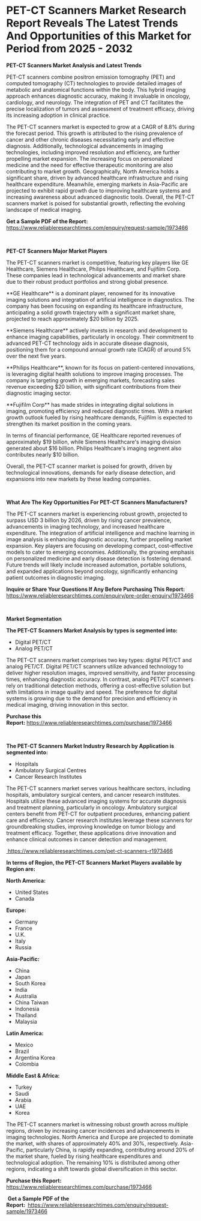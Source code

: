 <p><h1>PET-CT Scanners Market Research Report Reveals The Latest Trends And Opportunities of this Market for Period from 2025 - 2032</h1></p><p><strong>PET-CT Scanners Market Analysis and Latest Trends</strong></p>
<p><p>PET-CT scanners combine positron emission tomography (PET) and computed tomography (CT) technologies to provide detailed images of metabolic and anatomical functions within the body. This hybrid imaging approach enhances diagnostic accuracy, making it invaluable in oncology, cardiology, and neurology. The integration of PET and CT facilitates the precise localization of tumors and assessment of treatment efficacy, driving its increasing adoption in clinical practice.</p><p>The PET-CT scanners market is expected to grow at a CAGR of 8.8% during the forecast period. This growth is attributed to the rising prevalence of cancer and other chronic diseases necessitating early and effective diagnosis. Additionally, technological advancements in imaging technologies, including improved resolution and efficiency, are further propelling market expansion. The increasing focus on personalized medicine and the need for effective therapeutic monitoring are also contributing to market growth. Geographically, North America holds a significant share, driven by advanced healthcare infrastructure and rising healthcare expenditure. Meanwhile, emerging markets in Asia-Pacific are projected to exhibit rapid growth due to improving healthcare systems and increasing awareness about advanced diagnostic tools. Overall, the PET-CT scanners market is poised for substantial growth, reflecting the evolving landscape of medical imaging.</p></p>
<p><strong>Get a Sample PDF of the Report:&nbsp;</strong> <a href="https://www.reliableresearchtimes.com/enquiry/request-sample/1973466?utm_campaign=2219&utm_medium=2&utm_source=Github&utm_content=ia&utm_term=16042025&utm_id=pet-ct-scanners">https://www.reliableresearchtimes.com/enquiry/request-sample/1973466</a></p>
<p>&nbsp;</p>
<p><strong>PET-CT Scanners Major Market Players</strong></p>
<p><p>The PET-CT scanners market is competitive, featuring key players like GE Healthcare, Siemens Healthcare, Philips Healthcare, and Fujifilm Corp. These companies lead in technological advancements and market share due to their robust product portfolios and strong global presence.</p><p>**GE Healthcare** is a dominant player, renowned for its innovative imaging solutions and integration of artificial intelligence in diagnostics. The company has been focusing on expanding its healthcare infrastructure, anticipating a solid growth trajectory with a significant market share, projected to reach approximately $20 billion by 2025.</p><p>**Siemens Healthcare** actively invests in research and development to enhance imaging capabilities, particularly in oncology. Their commitment to advanced PET-CT technology aids in accurate disease diagnosis, positioning them for a compound annual growth rate (CAGR) of around 5% over the next five years. </p><p>**Philips Healthcare**, known for its focus on patient-centered innovations, is leveraging digital health solutions to improve imaging processes. The company is targeting growth in emerging markets, forecasting sales revenue exceeding $20 billion, with significant contributions from their diagnostic imaging sector.</p><p>**Fujifilm Corp** has made strides in integrating digital solutions in imaging, promoting efficiency and reduced diagnostic times. With a market growth outlook fueled by rising healthcare demands, Fujifilm is expected to strengthen its market position in the coming years.</p><p>In terms of financial performance, GE Healthcare reported revenues of approximately $19 billion, while Siemens Healthcare's imaging division generated about $16 billion. Philips Healthcare's imaging segment also contributes nearly $10 billion. </p><p>Overall, the PET-CT scanner market is poised for growth, driven by technological innovations, demands for early disease detection, and expansions into new markets by these leading companies.</p></p>
<p>&nbsp;</p>
<p><strong>What Are The Key Opportunities For PET-CT Scanners Manufacturers?</strong></p>
<p><p>The PET-CT scanners market is experiencing robust growth, projected to surpass USD 3 billion by 2026, driven by rising cancer prevalence, advancements in imaging technology, and increased healthcare expenditure. The integration of artificial intelligence and machine learning in image analysis is enhancing diagnostic accuracy, further propelling market expansion. Key players are focusing on developing compact, cost-effective models to cater to emerging economies. Additionally, the growing emphasis on personalized medicine and early disease detection is fostering demand. Future trends will likely include increased automation, portable solutions, and expanded applications beyond oncology, significantly enhancing patient outcomes in diagnostic imaging.</p></p>
<p><strong>Inquire or Share Your Questions If Any Before Purchasing This Report:</strong> <a href="https://www.reliableresearchtimes.com/enquiry/pre-order-enquiry/1973466?utm_campaign=2219&utm_medium=2&utm_source=Github&utm_content=ia&utm_term=16042025&utm_id=pet-ct-scanners">https://www.reliableresearchtimes.com/enquiry/pre-order-enquiry/1973466</a></p>
<p>&nbsp;</p>
<p><strong>Market Segmentation</strong></p>
<p><strong>The PET-CT Scanners Market Analysis by types is segmented into:</strong></p>
<p><ul><li>Digital PET/CT</li><li>Analog PET/CT</li></ul></p>
<p><p>The PET-CT scanners market comprises two key types: digital PET/CT and analog PET/CT. Digital PET/CT scanners utilize advanced technology to deliver higher resolution images, improved sensitivity, and faster processing times, enhancing diagnostic accuracy. In contrast, analog PET/CT scanners rely on traditional detection methods, offering a cost-effective solution but with limitations in image quality and speed. The preference for digital systems is growing due to the demand for precision and efficiency in medical imaging, driving innovation in this sector.</p></p>
<p><strong>Purchase this Report:&nbsp;</strong><a href="https://www.reliableresearchtimes.com/purchase/1973466?utm_campaign=2219&utm_medium=2&utm_source=Github&utm_content=ia&utm_term=16042025&utm_id=pet-ct-scanners">https://www.reliableresearchtimes.com/purchase/1973466</a></p>
<p>&nbsp;</p>
<p><strong>The PET-CT Scanners Market Industry Research by Application is segmented into:</strong></p>
<p><ul><li>Hospitals</li><li>Ambulatory Surgical Centres</li><li>Cancer Research Institutes</li></ul></p>
<p><p>The PET-CT scanners market serves various healthcare sectors, including hospitals, ambulatory surgical centers, and cancer research institutes. Hospitals utilize these advanced imaging systems for accurate diagnosis and treatment planning, particularly in oncology. Ambulatory surgical centers benefit from PET-CT for outpatient procedures, enhancing patient care and efficiency. Cancer research institutes leverage these scanners for groundbreaking studies, improving knowledge on tumor biology and treatment efficacy. Together, these applications drive innovation and enhance clinical outcomes in cancer detection and management.</p></p>
<p><a href="https://www.reliableresearchtimes.com/pet-ct-scanners-r1973466?utm_campaign=2219&utm_medium=2&utm_source=Github&utm_content=ia&utm_term=16042025&utm_id=pet-ct-scanners">&nbsp;https://www.reliableresearchtimes.com/pet-ct-scanners-r1973466</a></p>
<p><strong>In terms of Region, the PET-CT Scanners Market Players available by Region are:</strong></p>
<p>
    <p> <strong> North America: </strong>
        <ul>
            <li>United States</li>
            <li>Canada</li>
        </ul>
        </p> 
    <p> <strong> Europe: </strong>
        <ul>
            <li>Germany</li>
            <li>France</li>
            <li>U.K.</li>
            <li>Italy</li>
            <li>Russia</li>
        </ul>
        </p> 
    <p> <strong> Asia-Pacific: </strong>
        <ul>
            <li>China</li>
            <li>Japan</li>
            <li>South Korea</li>
            <li>India</li>
            <li>Australia</li>
            <li>China Taiwan</li>
            <li>Indonesia</li>
            <li>Thailand</li>
            <li>Malaysia</li>
        </ul>
        </p> 
    <p> <strong> Latin America: </strong>
        <ul>
            <li>Mexico</li>
            <li>Brazil</li>
            <li>Argentina Korea</li>
            <li>Colombia</li>
        </ul>
        </p> 
    <p> <strong> Middle East & Africa: </strong>
        <ul>
            <li>Turkey</li>
            <li>Saudi</li>
            <li>Arabia</li>
            <li>UAE</li>
            <li>Korea</li>
        </ul>
    </p>
    </p>
<p><p>The PET-CT scanners market is witnessing robust growth across multiple regions, driven by increasing cancer incidences and advancements in imaging technologies. North America and Europe are projected to dominate the market, with shares of approximately 40% and 30%, respectively. Asia-Pacific, particularly China, is rapidly expanding, contributing around 20% of the market share, fueled by rising healthcare expenditures and technological adoption. The remaining 10% is distributed among other regions, indicating a shift towards global diversification in this sector.</p></p>
<p><strong>Purchase this Report: </strong><a href="https://www.reliableresearchtimes.com/purchase/1973466?utm_campaign=2219&utm_medium=2&utm_source=Github&utm_content=ia&utm_term=16042025&utm_id=pet-ct-scanners">https://www.reliableresearchtimes.com/purchase/1973466</a></p>
<p>&nbsp;<strong>Get a Sample PDF of the Report:&nbsp;&nbsp;</strong><a href="https://www.reliableresearchtimes.com/enquiry/request-sample/1973466?utm_campaign=2219&utm_medium=2&utm_source=Github&utm_content=ia&utm_term=16042025&utm_id=pet-ct-scanners">https://www.reliableresearchtimes.com/enquiry/request-sample/1973466</a></p>
<p><strong></strong></p>
<p><p></p><p></p><p></p></p>